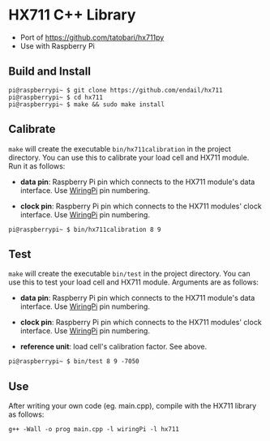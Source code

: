 # HX711 C++ Library
- Port of https://github.com/tatobari/hx711py
- Use with Raspberry Pi

## Build and Install
```shell
pi@raspberrypi~ $ git clone https://github.com/endail/hx711
pi@raspberrypi~ $ cd hx711
pi@raspberrypi~ $ make && sudo make install
```

## Calibrate
`make` will create the executable `bin/hx711calibration` in the project directory. You can use this to calibrate your load cell and HX711 module. Run it as follows:

- **data pin**: Raspberry Pi pin which connects to the HX711 module's data interface. Use [WiringPi](https://pinout.xyz/pinout/wiringpi) pin numbering.

- **clock pin**: Raspberry Pi pin which connects to the HX711 modules' clock interface. Use [WiringPi](https://pinout.xyz/pinout/wiringpi) pin numbering.
```shell
pi@raspberrypi~ $ bin/hx711calibration 8 9
```


## Test
`make` will create the executable `bin/test` in the project directory. You can use this to test your load cell and HX711 module. Arguments are as follows:

- **data pin**: Raspberry Pi pin which connects to the HX711 module's data interface. Use [WiringPi](https://pinout.xyz/pinout/wiringpi) pin numbering.

- **clock pin**: Raspberry Pi pin which connects to the HX711 modules' clock interface. Use [WiringPi](https://pinout.xyz/pinout/wiringpi) pin numbering.

- **reference unit**: load cell's calibration factor. See above.

```shell
pi@raspberrypi~ $ bin/test 8 9 -7050
```


## Use
After writing your own code (eg. main.cpp), compile with the HX711 library as follows:
```shell
g++ -Wall -o prog main.cpp -l wiringPi -l hx711
```